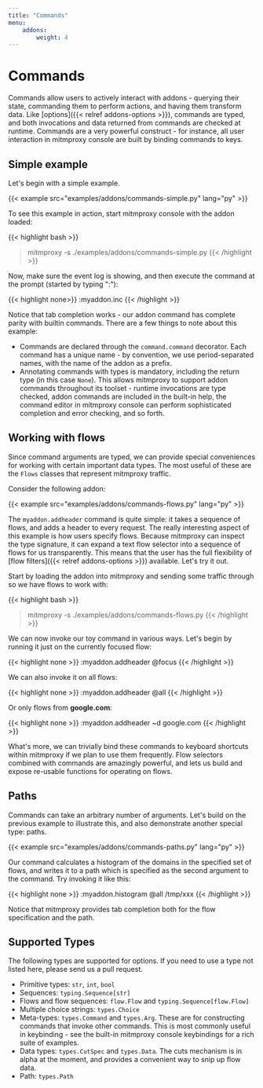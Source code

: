 ```yaml
---
title: "Commands"
menu:
    addons:
        weight: 4
---
```


# Commands

Commands allow users to actively interact with addons - querying their state,
commanding them to perform actions, and having them transform data. Like
[options]({{< relref addons-options >}}), commands are typed, and both
invocations and data returned from commands are checked at runtime. Commands are
a very powerful construct - for instance, all user interaction in mitmproxy
console are built by binding commands to keys.


## Simple example

Let's begin with a simple example.

{{< example src="examples/addons/commands-simple.py" lang="py" >}}

To see this example in action, start mitmproxy console with the addon loaded:

{{< highlight bash  >}}
> mitmproxy -s ./examples/addons/commands-simple.py
{{< /highlight >}}

Now, make sure the event log is showing, and then execute the command at the
prompt (started by typing ":"):

{{< highlight none>}}
:myaddon.inc
{{< /highlight >}}

Notice that tab completion works - our addon command has complete parity with
builtin commands. There are a few things to note about this example:

- Commands are declared through the `command.command` decorator. Each command
  has a unique name - by convention, we use period-separated names, with the
  name of the addon as a prefix.
- Annotating commands with types is mandatory, including the return type (in
  this case `None`). This allows mitmproxy to support addon commands throughout
  its toolset - runtime invocations are type checked, addon commands are
  included in the built-in help, the command editor in mitmproxy console can
  perform sophisticated completion and error checking, and so forth.


## Working with flows

Since command arguments are typed, we can provide special conveniences for
working with certain important data types. The most useful of these are the
`Flows` classes that represent mitmproxy traffic.

Consider the following addon:

{{< example src="examples/addons/commands-flows.py" lang="py" >}}

The `myaddon.addheader` command is quite simple: it takes a sequence of flows,
and adds a header to every request. The really interesting aspect of this
example is how users specify flows. Because mitmproxy can inspect the type
signature, it can expand a text flow selector into a sequence of flows for us
transparently. This means that the user has the full flexibility of [flow
filters]({{< relref addons-options >}}) available. Let's try it out.

Start by loading the addon into mitmproxy and sending some traffic through so we
have flows to work with:

{{< highlight bash  >}}
> mitmproxy -s ./examples/addons/commands-flows.py
{{< /highlight >}}

We can now invoke our toy command in various ways. Let's begin by running it
just on the currently focused flow:

{{< highlight none  >}}
:myaddon.addheader @focus
{{< /highlight >}}

We can also invoke it on all flows:

{{< highlight none  >}}
:myaddon.addheader @all
{{< /highlight >}}

Or only flows from **google.com**:

{{< highlight none  >}}
:myaddon.addheader ~d google.com
{{< /highlight >}}

What's more, we can trivially bind these commands to keyboard shortcuts within
mitmproxy if we plan to use them frequently. Flow selectors combined with
commands are amazingly powerful, and lets us build and expose re-usable functions
for operating on flows.


## Paths

Commands can take an arbitrary number of arguments. Let's build on the previous
example to illustrate this, and also demonstrate another special type: paths.

{{< example src="examples/addons/commands-paths.py" lang="py" >}}

Our command calculates a histogram of the domains in the specified set of flows,
and writes it to a path which is specified as the second argument to the
command. Try invoking it like this:

{{< highlight none  >}}
:myaddon.histogram @all /tmp/xxx
{{< /highlight >}}

Notice that mitmproxy provides tab completion both for the flow specification
and the path.



## Supported Types

The following types are supported for options. If you need to use a type not
listed here, please send us a pull request.

- Primitive types: `str`, `int`, `bool`
- Sequences: `typing.Sequence[str]`
- Flows and flow sequences: `flow.Flow` and `typing.Sequence[flow.Flow]`
- Multiple choice strings: `types.Choice`
- Meta-types: `types.Command` and `types.Arg`. These are for constructing
  commands that invoke other commands. This is most commonly useful in
  keybinding - see the built-in mitmproxy console keybindings for a rich suite
  of examples.
- Data types: `types.CutSpec` and `types.Data`. The cuts mechanism is in alpha
  at the moment, and provides a convenient way to snip up flow data.
- Path: `types.Path`
